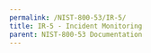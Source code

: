 ```yaml
---
permalink: /NIST-800-53/IR-5/
title: IR-5 - Incident Monitoring
parent: NIST-800-53 Documentation
---
```

